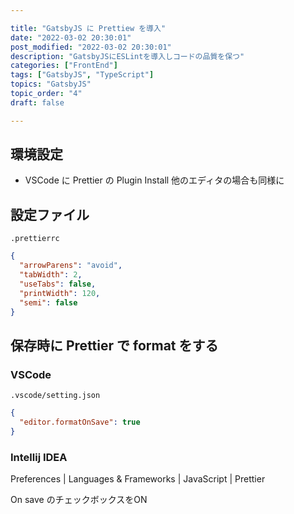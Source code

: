 ```yaml
---

title: "GatsbyJS に Prettiew を導入"
date: "2022-03-02 20:30:01"
post_modified: "2022-03-02 20:30:01"
description: "GatsbyJSにESLintを導入しコードの品質を保つ"
categories: ["FrontEnd"]
tags: ["GatsbyJS", "TypeScript"]
topics: "GatsbyJS"
topic_order: "4"
draft: false

---
```


## 環境設定

- VSCode に Prettier の Plugin Install 他のエディタの場合も同様に

## 設定ファイル

`.prettierrc`

```json
{
  "arrowParens": "avoid",
  "tabWidth": 2,
  "useTabs": false,
  "printWidth": 120,
  "semi": false
}

```

## 保存時に Prettier で format をする

### VSCode

`.vscode/setting.json`

```json
{
  "editor.formatOnSave": true
}
```

### Intellij IDEA

Preferences | Languages & Frameworks | JavaScript | Prettier

On save のチェックボックスをON

